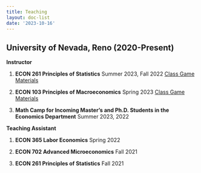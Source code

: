 ```yaml
---
title: Teaching
layout: doc-list
date: '2023-10-16'
---
```


## University of Nevada, Reno (2020-Present)
**Instructor**

1. **ECON 261 Principles of Statistics** Summer 2023, Fall 2022 [Class Game Materials](/teaching/ECON_103)

2. **ECON 103 Principles of Macroeconomics** Spring 2023 [Class Game Materials](/path/to/macroeconomics-class-games)

3. **Math Camp for Incoming Master’s and Ph.D. Students in the Economics Department** Summer 2023, 2022

**Teaching Assistant**

1. **ECON 365 Labor Economics** Spring 2022

2. **ECON 702 Advanced Microeconomics** Fall 2021

3. **ECON 261 Principles of Statistics** Fall 2021